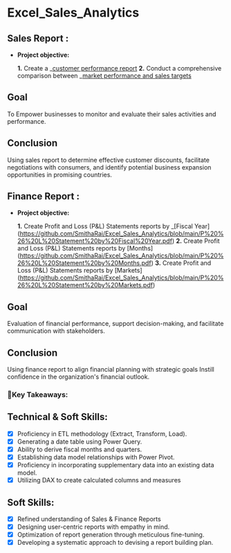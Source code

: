 # Excel_Sales_Analytics
## Sales Report :


- **Project objective:** 

    **1.** Create a _[customer performance report](https://github.com/SmithaRai/Excel_Sales_Analytics/blob/main/Customer%20Performance%20Report.pdf)
    **2.** Conduct a comprehensive comparison between _[market performance and sales targets](https://github.com/SmithaRai/Excel_Sales_Analytics/blob/main/Market%20Performance%20vs%20Target%20Report.pdf)
  
## **Goal** 
To Empower businesses to monitor and evaluate their sales activities and performance.

## **Conclusion**   
Using sales report to determine effective customer discounts, facilitate negotiations with consumers, and identify potential business expansion opportunities in promising countries.


## Finance Report :

- **Project objective:** 

    **1.** Create Profit and Loss (P&L) Statements reports by _[Fiscal Year] (https://github.com/SmithaRai/Excel_Sales_Analytics/blob/main/P%20%26%20L%20Statement%20by%20Fiscal%20Year.pdf)
    **2.** Create Profit and Loss (P&L) Statements reports by  [Months] (https://github.com/SmithaRai/Excel_Sales_Analytics/blob/main/P%20%26%20L%20Statement%20by%20Months.pdf)
    **3.** Create Profit and Loss (P&L) Statements reports by [Markets] (https://github.com/SmithaRai/Excel_Sales_Analytics/blob/main/P%20%26%20L%20Statement%20by%20Markets.pdf)

## **Goal** 
Evaluation of financial performance, support decision-making, and facilitate communication with stakeholders.

## **Conclusion**
Using finance report to align financial planning with strategic goals Instill confidence in the organization's financial outlook.

### **🚀Key Takeaways:**
## Technical & Soft Skills:
- [x]	Proficiency in ETL methodology (Extract, Transform, Load).
- [x]	Generating a date table using Power Query.
- [x]	Ability to derive fiscal months and quarters.
- [x]	Establishing data model relationships with Power Pivot.
- [x]	Proficiency in incorporating supplementary data into an existing data model.
- [x]	Utilizing DAX to create calculated columns and measures

## Soft Skills:
- [x]	Refined understanding of Sales & Finance Reports
- [x]	Designing user-centric reports with empathy in mind.
- [x]	Optimization of report generation through meticulous fine-tuning.
- [x]	Developing a systematic approach to devising a report building plan.
